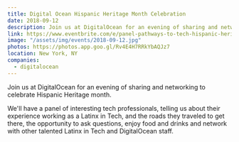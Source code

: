```yaml
---
title: Digital Ocean Hispanic Heritage Month Celebration
date: 2018-09-12
description: Join us at DigitalOcean for an evening of sharing and networking to celebrate Hispanic Heritage month.
link: https://www.eventbrite.com/e/panel-pathways-to-tech-hispanic-heritage-month-celebration-at-digitalocean-tickets-49340119626#
image: "/assets/img/events/2018-09-12.jpg"
photos: https://photos.app.goo.gl/Rv4E4H7RRkYbAQJz7
location: New York, NY
companies:
  - digitalocean
---
```


Join us at DigitalOcean for an evening of sharing and networking to celebrate Hispanic Heritage month.

We'll have a panel of interesting tech professionals, telling us about their experience working as a Latinx in Tech, and the roads they traveled to get there, the opportunity to ask questions, enjoy food and drinks and network with other talented Latinx in Tech and DigitalOcean staff.
